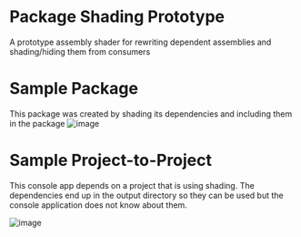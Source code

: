 # Package Shading Prototype
A prototype assembly shader for rewriting dependent assemblies and shading/hiding them from consumers


# Sample Package
This package was created by shading its dependencies and including them in the package
![image](https://user-images.githubusercontent.com/17556515/136617847-ff2dd5a7-2fcd-4498-81db-c9000e6b8171.png)

# Sample Project-to-Project
This console app depends on a project that is using shading.  The dependencies end up in the output directory so they can be used but the console application does not know about them.

![image](https://user-images.githubusercontent.com/17556515/136617957-a1cb8860-f89e-4043-a1f4-ff3705a5039a.png)
